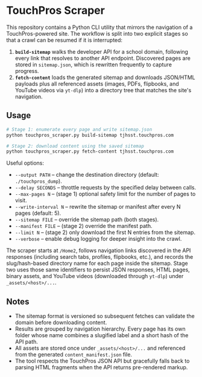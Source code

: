 # TouchPros Scraper

This repository contains a Python CLI utility that mirrors the navigation of a
TouchPros-powered site. The workflow is split into two explicit stages so that a
crawl can be resumed if it is interrupted:

1. **`build-sitemap`** walks the developer API for a school domain, following
   every link that resolves to another API endpoint. Discovered pages are stored
   in `sitemap.json`, which is rewritten frequently to capture progress.
2. **`fetch-content`** loads the generated sitemap and downloads JSON/HTML
   payloads plus all referenced assets (images, PDFs, flipbooks, and YouTube
   videos via `yt-dlp`) into a directory tree that matches the site's
   navigation.

## Usage

```bash
# Stage 1: enumerate every page and write sitemap.json
python touchpros_scraper.py build-sitemap tjhsst.touchpros.com

# Stage 2: download content using the saved sitemap
python touchpros_scraper.py fetch-content tjhsst.touchpros.com
```

Useful options:

- `--output PATH` – change the destination directory (default: `./touchpros_dump`).
- `--delay SECONDS` – throttle requests by the specified delay between calls.
- `--max-pages N` – (stage 1) optional safety limit for the number of pages to visit.
- `--write-interval N` – rewrite the sitemap or manifest after every N pages (default: 5).
- `--sitemap FILE` – override the sitemap path (both stages).
- `--manifest FILE` – (stage 2) override the manifest path.
- `--limit N` – (stage 2) only download the first N entries from the sitemap.
- `--verbose` – enable debug logging for deeper insight into the crawl.

The scraper starts at `/Home2`, follows navigation links discovered in the API
responses (including search tabs, profiles, flipbooks, etc.), and records the
slug/hash-based directory name for each page inside the sitemap. Stage two uses
those same identifiers to persist JSON responses, HTML pages, binary assets, and
YouTube videos (downloaded through `yt-dlp`) under `_assets/<host>/...`.

## Notes

- The sitemap format is versioned so subsequent fetches can validate the domain
  before downloading content.
- Results are grouped by navigation hierarchy. Every page has its own folder
  whose name combines a slugified label and a short hash of the API path.
- All assets are stored once under `_assets/<host>/...` and referenced from the
  generated `content_manifest.json` file.
- The tool respects the TouchPros JSON API but gracefully falls back to parsing
  HTML fragments when the API returns pre-rendered markup.
